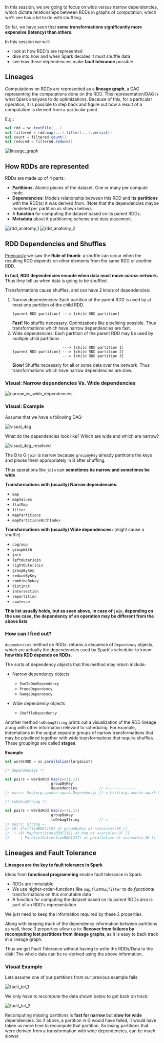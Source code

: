 In this session, we are going to focus on wide versus narrow dependencies, which dictate relationships between RDDs in graphs of computation, which we'll see has a lot to do with shuffling. 

So far, we have seen that **some transformations significantly more expensive (latency) than others**. 

In this session we will: 

* look at how RDD's are represented
* dive into how and when Spark decides it must shuffle data
* see how these dependencies make **fault tolerance** possible

## Lineages

Computations on RDDs are represented as a **lineage graph**, a DAG representing the computations done on the RDD. This representation/DAG is what Spark analyzes to do optimizations. Because of this, for a particular operation, it is possible to step back and figure out how a result of a computation is derived from a particular point.

E.g.: 

```scala
val rdd = sc.textFile(...)
val filtered = rdd.map(...).filter(...).persist()
val count = filtered.count()
val reduced = filtered.reduce()
```
![lineage_graph](https://github.com/rohitvg/scala-spark-4/blob/master/resources/images/lineage_graph.png)

## How RDDs are represented

RDDs are made up of 4 parts: 

* **Partitions**: Atomic pieces of the dataset. One or many per compute node.
* **Dependencies**: Models relationship between this RDD and **its partitions** with the RDD(s) it was derived from. (Note that the dependencies maybe modeled per partition as shown below). 
* A **function** for computing the dataset based on its parent RDDs.
* **Metadata** about it partitioning scheme and data placement.

![rdd_anatomy_1](https://github.com/rohitvg/scala-spark-4/blob/master/resources/images/rdd_anatomy_1.png) ![rdd_anatomy_2](https://github.com/rohitvg/scala-spark-4/blob/master/resources/images/rdd_anatomy_2.png)

## RDD Dependencies and Shuffles

[Previously](https://github.com/rohitvg/scala-spark-4/wiki/Optimizing-with-Partitioners#how-do-i-know-when-a-shuffle-will-occur) we saw the **Rule of thumb**: a shuffle can occur when the resulting RDD depends on other elements from the same RDD or another RDD.

**In fact, RDD dependencies encode when data must move across network.** Thus they tell us when data is going to be shuffled.

Transformations cause shuffles, and can have 2 kinds of dependencies:

1. Narrow dependencies: Each partition of the parent RDD is used by at most one partition of the child RDD. 
    ```
    [parent RDD partition] ---> [child RDD partition]
    ```
    **Fast!** No shuffle necessary. Optimizations like pipelining possible. Thus transformations which have narrow dependencies are fast.
1. Wide dependencies: Each partition of the parent RDD may be used by multiple child partitions
    ```
                           ---> [child RDD partition 1]
    [parent RDD partition] ---> [child RDD partition 2]
                           ---> [child RDD partition 3]
    ```
    **Slow!** Shuffle necessary for all or some data over the network. Thus transformations which have narrow dependencies are slow.

### Visual: Narrow dependencies Vs. Wide dependencies

![narrow_vs_wide_dependencies](https://github.com/rohitvg/scala-spark-4/blob/master/resources/images/narrow_vs_wide_dependencies.png)

### Visual: Example

Assume that we have a following DAG: 

![visual_dag](https://github.com/rohitvg/scala-spark-4/blob/master/resources/images/visual_dag.png)

What do the dependencies look like? Which are wide and which are narrow?

![visual_dag_resolved](https://github.com/rohitvg/scala-spark-4/blob/master/resources/images/visual_dag_resolved.png)

The B to G `join` is narrow because `groupByKey` already partitions the keys and places them appropriately in B after shuffling.

Thus operations like `join` can **sometimes be narrow and sometimes be wide**.

**Transformations with (usually) Narrow dependencies:**

* `map`
* `mapValues`
* `flatMap`
* `filter`
* `mapPartitions`
* `mapPartitionsWithIndex`

**Transformations with (usually) Wide dependencies:** (might cause a shuffle)

* `cogroup`
* `groupWith`
* `join`
* `leftOuterJoin`
* `rightOuterJoin`
* `groupByKey`
* `reduceByKey`
* `combineByKey`
* `distinct`
* `intersection`
* `repartition`
* `coalesce`

**This list usually holds, but as seen above, in case of `join`, depending on the use case, the dependency of an operation may be different from the above lists**

### How can I find out?

`dependencies` method on RDDs: returns a sequence of `Dependency` objects, which are actually the dependencies used by Spark's scheduler to know **how this RDD depends on RDDs**.

The sorts of dependency objects that this method may return include:

* Narrow dependency objects
    * `OneToOneDependency`
    * `PruneDependency`
    * `RangeDependency`

* Wide dependency objects
    * `ShuffleDependency`

Another method `toDebugString` prints out a visualization of the RDD lineage along with other information relevant to scheduling. For example, indentations in the output separate groups of narrow transformations that may be pipelined together with wide transformations that require shuffles. These groupings are called **stages**.

**Example** 

```scala
val wordsRDD = sc.parallelize(largeList)

/* dependencies */

val pairs = wordsRdd.map(c=>(c,1))
                    .groupByKey
                    .dependencies          // <-------------
// pairs: Seq[org.apache.spark.Dependency[_]] = List(org.apache.spark.ShuffleDependency@4294a23d)

/* toDebugString */

val pairs = wordsRdd.map(c=>(c,1))
                    .groupByKey
                    .toDebugString         // <-------------
// pairs: String =
// (8) ShuffledRDD[219] at groupByKey at <console>:38 []
//  +-(8) MapPartitionsRDD[218] at map at <console>:37 []
//     | ParallelCollectionRDD[217] at parallelize at <console>:36 []
```

## Lineages and Fault Tolerance

**Lineages are the key to fault tolerance in Spark**

Ideas from **functional programming** enable fault tolerance in Spark:

* RDDs are immutable
* We use higher-order-functions like `map`,`flatMap`,`filter` to do *functional* transformations on this immutable data
* A function for computing the dataset based on its parent RDDs also is part of an RDD's representation.

We just need to keep the information required by these 3 properties.

Along with keeping track of the dependency information between partitions as well, these 3 properties allow us to: **Recover from failures by recomputing lost partitions from lineage graphs**, as it is easy to  back track in a lineage graph.

Thus we get Fault Tolerance without having to write the RDDs/Data to the disk! The whole data can be re-derived using the above information.

### Visual Example

Lets assume one of our partitions from our previous example fails:

![fault_tol_1](https://github.com/rohitvg/scala-spark-4/blob/master/resources/images/fault_tol_1.png)

We only have to recompute the data shown below to get back on track:

![fault_tol_2](https://github.com/rohitvg/scala-spark-4/blob/master/resources/images/fault_tol_2.png)

Recomputing missing partitions is **fast for narrow** but **slow for wide** dependencies. So if above, a partition in G would have failed, it would have taken us more time to recompute that partition. So losing partitions that were derived from a transformation with wide dependencies, can be much slower. 